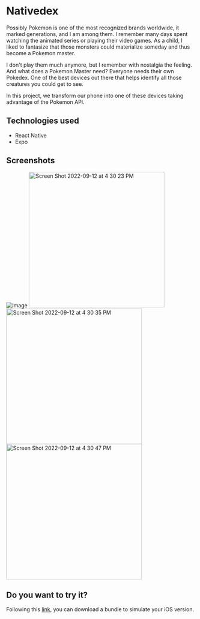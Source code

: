 # Nativedex

Possibly Pokemon is one of the most recognized brands worldwide, it marked generations, and I am among them. I remember many days spent watching the animated series or playing their video games. As a child, I liked to fantasize that those monsters could materialize someday and thus become a Pokemon master.

I don't play them much anymore, but I remember with nostalgia the feeling. And what does a Pokemon Master need? Everyone needs their own Pokedex. One of the best devices out there that helps identify all those creatures you could get to see. 

In this project, we transform our phone into one of these devices taking advantage of the Pokemon API.

## Technologies used
- React Native
- Expo

## Screenshots

![image](https://user-images.githubusercontent.com/37456799/189761462-d459951c-e6b5-458d-ada8-540cc0faf4f6.png)
<img width="361" alt="Screen Shot 2022-09-12 at 4 30 23 PM" src="https://user-images.githubusercontent.com/37456799/189762137-4ca254b3-19da-44d4-a4c5-6089ea672c1f.png">
<img width="361" alt="Screen Shot 2022-09-12 at 4 30 35 PM" src="https://user-images.githubusercontent.com/37456799/189762165-834c84dc-41b7-4612-8c00-4e1010543210.png">
<img width="361" alt="Screen Shot 2022-09-12 at 4 30 47 PM" src="https://user-images.githubusercontent.com/37456799/189762190-c922fcb3-4807-4ef3-b595-6b1e7677d4f8.png">

## Do you want to try it?
Following this [link](https://expo.dev/artifacts/0c801a57-3299-44cb-8853-c0795c9f4e87), you can download a bundle to simulate your iOS version.
